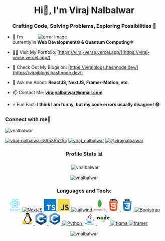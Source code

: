 <h1 align="center">Hi👋, I'm Viraj Nalbalwar</h1>
<h3 align="center">Crafting Code, Solving Problems, Exploring Possibilities 🚀</h3>
<img align="right" width="400" alt="error image" src="https://user-images.githubusercontent.com/69011963/137184767-79a13ec7-1bb3-4341-a6da-3a149c9c159a.gif">

- 🌱 I’m currently in **Web Development🌐 & Quantum Computing⚛️**

- 👨‍💻 Visit My Portfolio: [https://viraj-verse.vercel.app/](https://viraj-verse.vercel.app/)

- 📝 Check Out My Blogs on: [https://virajblogs.hashnode.dev/](https://virajblogs.hashnode.dev/)

- 💬 Ask me About: **ReactJS, NextJS, Framer-Motion, etc.**

- 📫 Contact Me: **virajnalbalwar@gmail.com**

- ⚡ Fun Fact: **I think I am funny, but my code errors usually disagree! 😄**

<h3 align="left">Connect with me🔗</h3>
<p align="left"> <img src="https://komarev.com/ghpvc/?username=vnalbalwar&label=Profile%20views&color=0e75b6&style=flat" alt="vnalbalwar" /> </p>
<p align="left">
<a href="https://linkedin.com/in/viraj-nalbalwar-895365255" target="blank"><img align="center" src="https://raw.githubusercontent.com/rahuldkjain/github-profile-readme-generator/master/src/images/icons/Social/linked-in-alt.svg" alt="viraj-nalbalwar-895365255" height="30" width="40" /></a>
<a href="https://instagram.com/viraj_nalbalwar" target="blank"><img align="center" src="https://raw.githubusercontent.com/rahuldkjain/github-profile-readme-generator/master/src/images/icons/Social/instagram.svg" alt="viraj_nalbalwar" height="30" width="40" /></a>
<a href="https://hashnode.com/@virajnalbalwar" target="blank"><img align="center" src="https://www.svgrepo.com/show/353859/hashnode-icon.svg" alt="@virajnalbalwar" height="30" width="40"/></a>
</p>

<h3 align="center">Profile Stats 📊</h3>


<p align="center">&nbsp;<img align="center" src="https://github-readme-stats.vercel.app/api?username=vnalbalwar&show_icons=true&theme=onedark&locale=en" alt="vnalbalwar" /></p>

<p align="center"><img align="center" src="https://github-readme-streak-stats.herokuapp.com/?user=vnalbalwar&theme=dark" alt="vnalbalwar" /></p>
</p>


<h3 align="center">Languages and Tools:</h3>
<p align="center"> 
    <a href="https://reactjs.org/" target="_blank" rel="noreferrer"> 
    <img src="https://raw.githubusercontent.com/devicons/devicon/master/icons/react/react-original-wordmark.svg" alt="react" width="40" height="40"/> 
  </a> 
   <a href="https://nextjs.org/" target="_blank">
   <img src="https://profilinator.rishav.dev/skills-assets/nextjs.png" alt="NextJS" width="40" height="40" />
 </a> 
   <a href="https://www.typescriptlang.org/" target="_blank" rel="noreferrer"> 
    <img src="https://raw.githubusercontent.com/devicons/devicon/master/icons/typescript/typescript-original.svg" alt="typescript" width="40" height="40"/> 
  </a> 
    <a href="https://developer.mozilla.org/en-US/docs/Web/JavaScript" target="_blank" rel="noreferrer"> 
    <img src="https://raw.githubusercontent.com/devicons/devicon/master/icons/javascript/javascript-original.svg" alt="javascript" width="40" height="40"/> 
  </a> 
    <a href="https://tailwindcss.com/" target="_blank" rel="noreferrer"> 
    <img src="https://www.vectorlogo.zone/logos/tailwindcss/tailwindcss-icon.svg" alt="tailwind" width="40" height="40"/> 
  </a> 
  <a href="https://www.mongodb.com/" target="_blank" rel="noreferrer"> 
    <img src="https://raw.githubusercontent.com/devicons/devicon/master/icons/mongodb/mongodb-original-wordmark.svg" alt="mongodb" width="40" height="40"/> 
  </a> 
    <a href="https://www.w3.org/html/" target="_blank" rel="noreferrer"> 
    <img src="https://raw.githubusercontent.com/devicons/devicon/master/icons/html5/html5-original-wordmark.svg" alt="html5" width="40" height="40"/> 
  </a> 
    <a href="https://www.w3schools.com/css/" target="_blank" rel="noreferrer"> 
    <img src="https://raw.githubusercontent.com/devicons/devicon/master/icons/css3/css3-original-wordmark.svg" alt="css3" width="40" height="40"/> 
  </a> 
  <a href="https://getbootstrap.com/docs/3.4/javascript/" target="_blank">
    <img src="https://profilinator.rishav.dev/skills-assets/bootstrap-plain.svg" alt="Bootstrap"  width="40" height="40" />
  </a>
  <a href="https://www.linux.org/" target="_blank" rel="noreferrer"> 
    <img src="https://raw.githubusercontent.com/devicons/devicon/master/icons/linux/linux-original.svg" alt="linux" width="40" height="40"/> 
  </a> 
  <a href="https://www.w3schools.com/cpp/" target="_blank" rel="noreferrer"> 
    <img src="https://raw.githubusercontent.com/devicons/devicon/master/icons/cplusplus/cplusplus-original.svg" alt="cplusplus" width="40" height="40"/> 
  </a> 
 <a href="https://www.cprogramming.com/" target="_blank" rel="noreferrer"> 
    <img src="https://raw.githubusercontent.com/devicons/devicon/master/icons/c/c-original.svg" alt="c" width="40" height="40"/> 
  </a> 
  <a href="https://www.python.org/" target="_blank">
    <img src="https://profilinator.rishav.dev/skills-assets/python-original.svg" alt="Python" width="40" height="40" />
  </a>  
    <a href="https://www.java.com" target="_blank" rel="noreferrer"> 
    <img src="https://raw.githubusercontent.com/devicons/devicon/master/icons/java/java-original.svg" alt="java" width="40" height="40"/> 
  </a> 
  <a href="https://nodejs.org" target="_blank" rel="noreferrer"> 
    <img src="https://raw.githubusercontent.com/devicons/devicon/master/icons/nodejs/nodejs-original-wordmark.svg" alt="nodejs" width="40" height="40"/> 
  </a> 
 <a href="https://www.figma.com/" target="_blank" rel="noreferrer"> 
    <img src="https://www.vectorlogo.zone/logos/figma/figma-icon.svg" alt="figma" width="40" height="40"/> 
  </a> 
  <a href="https://www.framer.com/" target="_blank" rel="noreferrer"> 
    <img src="https://www.vectorlogo.zone/logos/framer/framer-icon.svg" alt="framer" width="40" height="40"/> 
  </a>
</p>

<p align="center"><img align="center" src="https://github-readme-stats.vercel.app/api/top-langs?username=vnalbalwar&show_icons=true&theme=onedark&locale=en&layout=compact" alt="vnalbalwar" /></p>
